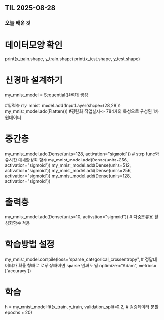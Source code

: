 ## TIL 2025-08-28

### 오늘 배운 것

# 데이터모양 확인
print(x_train.shape, y_train.shape)
print(x_test.shape, y_test.shape)

# 신경마 설계하기
my_mnist_model = Sequential()#뼈대 생성

#입력층
my_mnist_model.add(InputLayer(shape=(28,28)))
my_mnist_model.add(Flatten()) #평탄화 작업실시-> 784개의 특성으로 구성된 1차원데이터

# 중간층
my_mnist_model.add(Dense(units=128, activation="sigmoid")) # step func와 유사한 대체활성화 함수
my_mnist_model.add(Dense(units=256, activation="sigmoid"))
my_mnist_model.add(Dense(units=512, activation="sigmoid"))
my_mnist_model.add(Dense(units=256, activation="sigmoid"))
my_mnist_model.add(Dense(units=128, activation="sigmoid"))
# 출력층
my_mnist_model.add(Dense(units=10, activation="sigmoid")) # 다중분류용 활성화함수 적용

# 학습방법 설정
my_mnist_model.compile(loss="sparse_categorical_crossentropy", # 정답데이터가 확률 형태로 로딩 상태이면 sparse 안써도 됨
                       optimizer="Adam",
                       metrics=['accuracy'])

# 학습
h = my_mnist_model.fit(x_train, y_train,
                   validation_split=0.2, # 검증데이터 분할
                   epochs = 20)